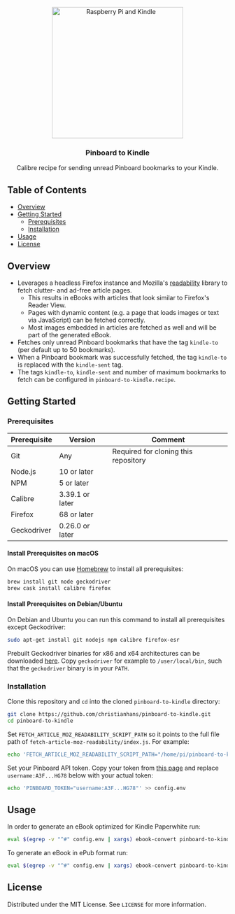 <p align="center">
  <a href="https://github.com/christianhans/pinboard-to-kindle">
    <img src="https://i.imgur.com/OZFtU8L.jpg" alt="Raspberry Pi and Kindle" width="300">
  </a>

  <h3 align="center">Pinboard to Kindle</h3>

  <p align="center">
    Calibre recipe for sending unread Pinboard bookmarks to your Kindle.
  </p>
</p>

## Table of Contents

* [Overview](#overview)
* [Getting Started](#getting-started)
  * [Prerequisites](#prerequisites)
  * [Installation](#installation)
* [Usage](#usage)
* [License](#license)

## Overview

  * Leverages a headless Firefox instance and Mozilla's [readability](https://github.com/mozilla/readability) library to fetch clutter- and ad-free article pages.
    + This results in eBooks with articles that look similar to Firefox's Reader View.
    + Pages with dynamic content (e.g. a page that loads images or text via JavaScript) can be fetched correctly.
    + Most images embedded in articles are fetched as well and will be part of the generated eBook.
  * Fetches only unread Pinboard bookmarks that have the tag `kindle-to` (per default up to 50 bookmarks).
  * When a Pinboard bookmark was successfully fetched, the tag `kindle-to` is replaced with the `kindle-sent` tag.
  * The tags `kindle-to`, `kindle-sent` and number of maximum bookmarks to fetch can be configured in `pinboard-to-kindle.recipe`.

## Getting Started

### Prerequisites

| Prerequisite | Version         | Comment                              |
|--------------|-----------------|--------------------------------------|
| Git          | Any             | Required for cloning this repository |
| Node.js      | 10 or later     |                                      |
| NPM          | 5 or later      |                                      |
| Calibre      | 3.39.1 or later |                                      |
| Firefox      | 68 or later     |                                      |
| Geckodriver  | 0.26.0 or later |                                      |

#### Install Prerequisites on macOS

On macOS you can use [Homebrew](https://brew.sh) to install all prerequisites:

```sh
brew install git node geckodriver
brew cask install calibre firefox
```

#### Install Prerequisites on Debian/Ubuntu

On Debian and Ubuntu you can run this command to install all prerequisites except Geckodriver:

```sh
sudo apt-get install git nodejs npm calibre firefox-esr
```

Prebuilt Geckodriver binaries for x86 and x64 architectures can be downloaded [here](https://github.com/mozilla/geckodriver/releases). Copy `geckodriver` for example to `/user/local/bin`, such that the `geckodriver` binary is in your `PATH`.

### Installation
  
Clone this repository and `cd` into the cloned `pinboard-to-kindle` directory:

```sh
git clone https://github.com/christianhans/pinboard-to-kindle.git
cd pinboard-to-kindle
```

Set `FETCH_ARTICLE_MOZ_READABILITY_SCRIPT_PATH` so it points to the full file path of `fetch-article-moz-readability/index.js`. For example:

```sh
echo 'FETCH_ARTICLE_MOZ_READABILITY_SCRIPT_PATH="/home/pi/pinboard-to-kindle/fetch-article-moz-readability/index.js"' >> config.env
```

Set your Pinboard API token. Copy your token from [this page](https://pinboard.in/settings/password) and replace `username:A3F...HG78` below with your actual token:

```sh
echo 'PINBOARD_TOKEN="username:A3F...HG78"' >> config.env
```

## Usage

In order to generate an eBook optimized for Kindle Paperwhite run:

```sh
eval $(egrep -v "^#" config.env | xargs) ebook-convert pinboard-to-kindle.recipe pinboard.mobi --output-profile kindle_pw3
```

To generate an eBook in ePub format run:

```sh
eval $(egrep -v "^#" config.env | xargs) ebook-convert pinboard-to-kindle.recipe pinboard.epub
```

## License

Distributed under the MIT License. See `LICENSE` for more information.
